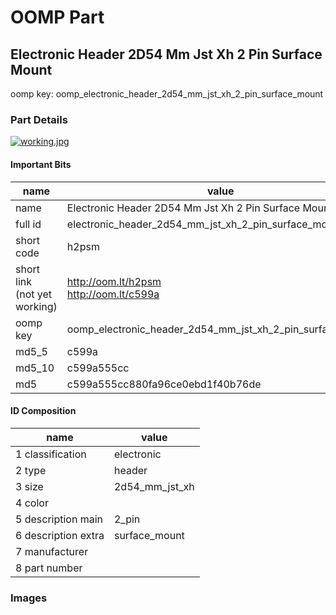 # OOMP Part  
## Electronic Header 2D54 Mm Jst Xh 2 Pin Surface Mount  
  
oomp key: oomp_electronic_header_2d54_mm_jst_xh_2_pin_surface_mount  
  
### Part Details  
  
[![working.jpg](working_600.jpg)](working.jpg)  
  
#### Important Bits  
| name | value | 
| --- | --- | 
| name | Electronic Header 2D54 Mm Jst Xh 2 Pin Surface Mount | 
| full id | electronic_header_2d54_mm_jst_xh_2_pin_surface_mount | 
| short code | h2psm | 
| short link<br>(not yet working) | http://oom.lt/h2psm<br>http://oom.lt/c599a | 
| oomp key | oomp_electronic_header_2d54_mm_jst_xh_2_pin_surface_mount | 
| md5_5 | c599a | 
| md5_10 | c599a555cc | 
| md5 | c599a555cc880fa96ce0ebd1f40b76de | 
#### ID Composition  
| name | value | 
| --- | --- | 
| 1 classification | electronic | 
| 2 type | header | 
| 3 size | 2d54_mm_jst_xh | 
| 4 color |  | 
| 5 description main | 2_pin | 
| 6 description extra | surface_mount | 
| 7 manufacturer |  | 
| 8 part number |  | 
### Images  
